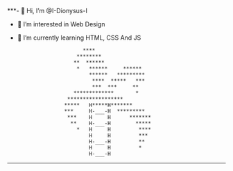 ***- 👋 Hi, I’m @I-Dionysus-I
- 👀 I’m interested in Web Design
- 🌱 I’m currently learning HTML, CSS And JS





                           ****
                         ********
                        **  ******
                         *   ******     ******
                             ******   *********
                              ****  *****   ***
                              ***  ***     **
                        *************       *
                      ******************
                     *****   H*****H*******
                     ***     H-___-H  *********
                      ***    H     H      *******
                       **    H-___-H        *****
                         *   H     H         ****
                             H     H         ***
                             H-___-H         **
                             H     H         *
                             H-___-H
***
